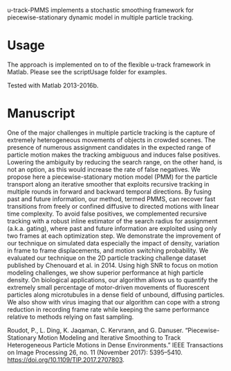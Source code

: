 u-track-PMMS implements a stochastic smoothing framework for piecewise-stationary dynamic model in multiple particle tracking.

# Usage 

The approach is implemented on to of the flexible u-track framework in Matlab. Please see the scriptUsage folder for examples. 

Tested with Matlab 2013-2016b. 

# Manuscript 

One of the major challenges in multiple particle tracking is the capture of extremely heterogeneous movements of objects in crowded scenes. The presence of numerous assignment candidates in the expected range of particle motion makes the tracking ambiguous and induces false positives. Lowering the ambiguity by reducing the search range, on the other hand, is not an option, as this would increase the rate of false negatives. We propose here a piecewise-stationary motion model (PMM) for the particle transport along an iterative smoother that exploits recursive tracking in multiple rounds in forward and backward temporal directions. By fusing past and future information, our method, termed PMMS, can recover fast transitions from freely or confined diffusive to directed motions with linear time complexity. To avoid false positives, we complemented recursive tracking with a robust inline estimator of the search radius for assignment (a.k.a. gating), where past and future information are exploited using only two frames at each optimization step. We demonstrate the improvement of our technique on simulated data especially the impact of density, variation in frame to frame displacements, and motion switching probability. We evaluated our technique on the 2D particle tracking challenge dataset published by Chenouard et al. in 2014. Using high SNR to focus on motion modeling challenges, we show superior performance at high particle density. On biological applications, our algorithm allows us to quantify the extremely small percentage of motor-driven movements of fluorescent particles along microtubules in a dense field of unbound, diffusing particles. We also show with virus imaging that our algorithm can cope with a strong reduction in recording frame rate while keeping the same performance relative to methods relying on fast sampling.

Roudot, P., L. Ding, K. Jaqaman, C. Kervrann, and G. Danuser. “Piecewise-Stationary Motion Modeling and Iterative Smoothing to Track Heterogeneous Particle Motions in Dense Environments.” IEEE Transactions on Image Processing 26, no. 11 (November 2017): 5395–5410. https://doi.org/10.1109/TIP.2017.2707803.
